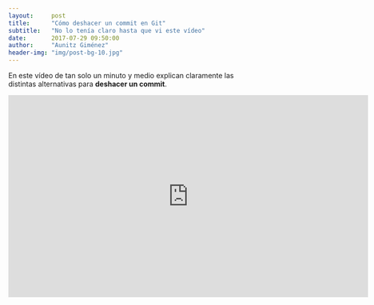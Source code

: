 ```yaml
---
layout:     post
title:      "Cómo deshacer un commit en Git"
subtitle:   "No lo tenía claro hasta que vi este vídeo"
date:       2017-07-29 09:50:00
author:     "Aunitz Giménez"
header-img: "img/post-bg-10.jpg"
---
```


<p>En este vídeo de tan solo un minuto y medio explican claramente las distintas alternativas para <strong>deshacer un commit</strong>.</p>

<p><iframe width="720" height="405" src="https://www.youtube-nocookie.com/embed/XiFYShmnI4k?rel=0&amp;showinfo=0" frameborder="0" allowfullscreen></iframe></p>